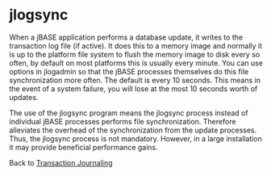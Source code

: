 # jlogsync  

<PageHeader />

When a jBASE application performs a database update, it writes to the transaction log file (if active). It does this to a memory image and normally it is up to the platform file system to flush the memory image to disk every so often, by default on most platforms this is usually every minute.
You can use options in jlogadmin so that the jBASE processes themselves do this file synchronization more often. The default is every 10 seconds. This means in the event of a system failure, you will lose at the most 10 seconds worth of updates.  

The use of the jlogsync program means the jlogsync process instead of individual jBASE processes performs file synchronization. Therefore alleviates the overhead of the synchronization from the update processes. Thus, the jlogsync process is not mandatory. However, in a large installation it may provide beneficial performance gains.

Back to [Transaction Journaling](./../README.md)

<PageFooter />
